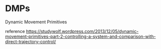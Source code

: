 # DMPs
Dynamic Movement Primitives


reference
https://studywolf.wordpress.com/2013/12/05/dynamic-movement-primitives-part-2-controlling-a-system-and-comparison-with-direct-trajectory-control/
